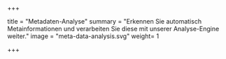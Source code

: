 +++

title = "Metadaten-Analyse"
summary = "Erkennen Sie automatisch Metainformationen und verarbeiten Sie diese mit unserer Analyse-Engine weiter."
image = "meta-data-analysis.svg"
weight= 1

+++